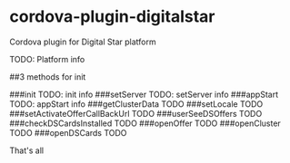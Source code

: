 # cordova-plugin-digitalstar
Cordova plugin for Digital Star platform

TODO: Platform info

##3 methods for init

###init
TODO: init info
###setServer
TODO: setServer info
###appStart
TODO: appStart info
###getClusterData
TODO
###setLocale
TODO
###setActivateOfferCallBackUrl
TODO
###userSeeDSOffers
TODO
###checkDSCardsInstalled
TODO
###openOffer
TODO
###openCluster
TODO
###openDSCards
TODO

That's all
